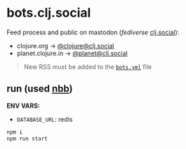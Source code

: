 # bots.clj.social

Feed process and public on mastodon (_fediverse_ [clj.social](https://clj.social)):

- clojure.org -> [@clojure@clj.social](https://clj.social/@clojure)
- planet.clojure.in -> [@planet@clj.social](https://clj.social/@planet)

> New RSS must be added to the [`bots.yml`](./bots.yml) file

## run (used [nbb](https://github.com/babashka/nbb))

**ENV VARS:**

- `DATABASE_URL`: redis

``` sh
npm i
npm run start
```
